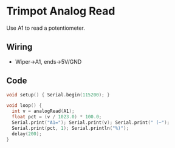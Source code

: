# Trimpot Analog Read

Use A1 to read a potentiometer.

## Wiring
- Wiper→A1, ends→5V/GND

## Code
```cpp
void setup() { Serial.begin(115200); }

void loop() {
  int v = analogRead(A1);
  float pct = (v / 1023.0) * 100.0;
  Serial.print("A1="); Serial.print(v); Serial.print(" (~");
  Serial.print(pct, 1); Serial.println("%)");
  delay(200);
}
```
